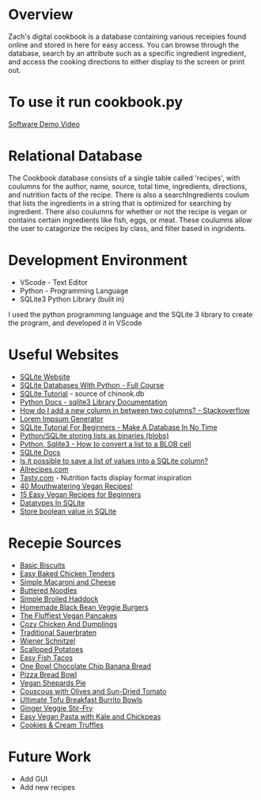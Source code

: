 # Overview

Zach's digital cookbook is a database containing various receipies found online and stored in here for easy access. You can browse through the database, search by an attribute such as a specific ingredient ingredient, and access the cooking directions to either display to the screen or print out.

# **To use it run cookbook.py**

[Software Demo Video](https://youtu.be/J7BOYUaVqBU)

# Relational Database

The Cookbook database consists of a single table called 'recipes', with coulumns for the author, name, source, total time, ingredients, directions, and nutrition facts of the recipe. There is also a searchIngredients coulum that lists the ingredients in a string that is optimized for searching by ingredient. There also coulumns for whether or not the recipe is vegan or contains certain ingredients like fish, eggs, or meat. These coulumns allow the user to catagorize the recipes by class, and filter based in ingridents.

# Development Environment

 - VScode - Text Editor
 - Python - Programming Language
 - SQLite3 Python Library (bulit in)

I used the python programming language and the SQLite 3 library to create the program, and developed it in VScode


# Useful Websites

- [SQLite Website](https://www.sqlite.org/index.html)
- [SQLite Databases With Python - Full Course](https://www.youtube.com/watch?v=byHcYRpMgI4)
- [SQLite Tutorial](https://www.sqlitetutorial.net) - source of chinook.db
- [Python Docs - sqlite3 Library Documentation](https://docs.python.org/3.8/library/sqlite3.html)
- [How do I add a new column in between two columns? - Stackoverflow](https://stackoverflow.com/questions/4253804/how-do-i-add-a-new-column-in-between-two-columns)
- [Lorem Impsum Generator](https://loremipsum.io)
- [SQLite Tutorial For Beginners - Make A Database In No Time](https://www.youtube.com/watch?v=HQKwgk6XkIA&t=4s)
- [Python/SQLite storing lists as binaries (blobs)](https://stackoverflow.com/questions/11076107/python-sqlite-storing-lists-as-binaries-blobs)
- [Python, Sqlite3 - How to convert a list to a BLOB cell](https://stackoverflow.com/questions/537077/python-sqlite3-how-to-convert-a-list-to-a-blob-cell)
- [SQLite Docs](https://www.sqlite.org/docs.html)
- [Is it possible to save a list of values into a SQLite column?](https://stackoverflow.com/questions/1517771/is-it-possible-to-save-a-list-of-values-into-a-sqlite-column)
- [Allrecipes.com](https://www.allrecipes.com)
- [Tasty.com](https://tasty.co) - Nutrition facts display format inspiration
- [40 Mouthwatering Vegan Recipes!](https://www.feastingathome.com/vegan-dinner-recipes/)
- [15 Easy Vegan Recipes for Beginners](https://www.allrecipes.com/gallery/easy-vegan-recipes/)
- [Datatypes In SQLite](https://www.sqlite.org/datatype3.html)
- [Store boolean value in SQLite](https://stackoverflow.com/questions/843780/store-boolean-value-in-sqlite)

# Recepie Sources
- [Basic Biscuits](https://www.allrecipes.com/recipe/20075/basic-biscuits/)
- [Easy Baked Chicken Tenders](https://www.allrecipes.com/recipe/273852/easy-baked-chicken-tenders/)
- [Simple Macaroni and Cheese](https://www.allrecipes.com/recipe/238691/simple-macaroni-and-cheese/)
- [Buttered Noodles](https://www.allrecipes.com/recipe/244458/buttered-noodles/)
- [Simple Broiled Haddock](https://www.allrecipes.com/recipe/232906/simple-broiled-haddock/)
- [Homemade Black Bean Veggie Burgers](https://www.allrecipes.com/recipe/85452/homemade-black-bean-veggie-burgers/)
- [The Fluffiest Vegan Pancakes](https://tasty.co/recipe/the-fluffiest-vegan-pancakes)
- [Cozy Chicken And Dumplings](https://tasty.co/recipe/cozy-chicken-and-dumplings)
- [Traditional Sauerbraten](https://www.allrecipes.com/recipe/221361/traditional-sauerbraten/)
- [Wiener Schnitzel](https://www.allrecipes.com/recipe/78117/wienerschnitzel/)
- [Scalloped Potatoes](https://tasty.co/recipe/scalloped-potatoes)
- [Easy Fish Tacos](https://tasty.co/recipe/easy-fish-tacos)
- [One Bowl Chocolate Chip Banana Bread](https://tasty.co/recipe/one-bowl-chocolate-chip-banana-bread)
- [Pizza Bread Bowl](https://tasty.co/recipe/pizza-bread-bowl)
- [Vegan Shepards Pie](https://www.feastingathome.com/vegan-shepherds-pie-html/)
- [Couscous with Olives and Sun-Dried Tomato](https://www.allrecipes.com/recipe/232210/couscous-with-olives-and-sun-dried-tomato/)
- [Ultimate Tofu Breakfast Burrito Bowls](https://www.allrecipes.com/recipe/256021/ultimate-tofu-breakfast-burrito-bowls/)
- [Ginger Veggie Stir-Fry](https://www.allrecipes.com/recipe/24712/ginger-veggie-stir-fry/)
- [Easy Vegan Pasta with Kale and Chickpeas](https://www.allrecipes.com/recipe/260579/easy-vegan-pasta-with-kale-and-chickpeas/)
- [Cookies & Cream Truffles](https://tasty.co/recipe/cookies-cream-truffles-easy-dessert)
# Future Work

- Add GUI
- Add new recipes
